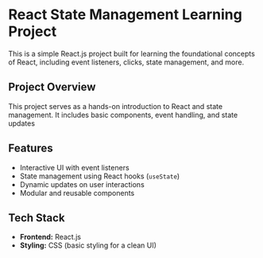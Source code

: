 # React State Management Learning Project

This is a simple React.js project built for learning the foundational concepts of React, including event listeners, clicks, state management, and more.

## Project Overview

This project serves as a hands-on introduction to React and state management. It includes basic components, event handling, and state updates

## Features

- Interactive UI with event listeners
- State management using React hooks (`useState`)
- Dynamic updates on user interactions
- Modular and reusable components

## Tech Stack

- **Frontend:** React.js
- **Styling:** CSS (basic styling for a clean UI)
